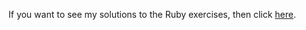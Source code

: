 If you want to see my  solutions to the Ruby exercises, then click [here](https://github.com/FelipeParreira/learn_ruby).


